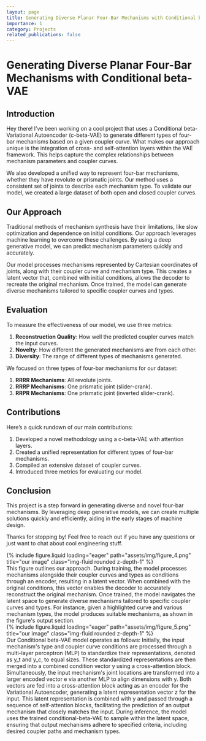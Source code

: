 ```yaml
---
layout: page
title: Generating Diverse Planar Four-Bar Mechanisms with Conditional beta-VAE
importance: 1
category: Projects
related_publications: false
---
```


# Generating Diverse Planar Four-Bar Mechanisms with Conditional beta-VAE

## Introduction

Hey there! I’ve been working on a cool project that uses a Conditional beta-Variational Autoencoder (c-beta-VAE) to generate different types of four-bar mechanisms based on a given coupler curve. What makes our approach unique is the integration of cross- and self-attention layers within the VAE framework. This helps capture the complex relationships between mechanism parameters and coupler curves.

We also developed a unified way to represent four-bar mechanisms, whether they have revolute or prismatic joints. Our method uses a consistent set of joints to describe each mechanism type. To validate our model, we created a large dataset of both open and closed coupler curves.

## Our Approach

Traditional methods of mechanism synthesis have their limitations, like slow optimization and dependence on initial conditions. Our approach leverages machine learning to overcome these challenges. By using a deep generative model, we can predict mechanism parameters quickly and accurately.

Our model processes mechanisms represented by Cartesian coordinates of joints, along with their coupler curve and mechanism type. This creates a latent vector that, combined with initial conditions, allows the decoder to recreate the original mechanism. Once trained, the model can generate diverse mechanisms tailored to specific coupler curves and types.

## Evaluation

To measure the effectiveness of our model, we use three metrics:

1. **Reconstruction Quality**: How well the predicted coupler curves match the input curves.
2. **Novelty**: How different the generated mechanisms are from each other.
3. **Diversity**: The range of different types of mechanisms generated.

We focused on three types of four-bar mechanisms for our dataset:

1. **RRRR Mechanisms**: All revolute joints.
2. **RRRP Mechanisms**: One prismatic joint (slider-crank).
3. **RRPR Mechanisms**: One prismatic joint (inverted slider-crank).

## Contributions

Here’s a quick rundown of our main contributions:

1. Developed a novel methodology using a c-beta-VAE with attention layers.
2. Created a unified representation for different types of four-bar mechanisms.
3. Compiled an extensive dataset of coupler curves.
4. Introduced three metrics for evaluating our model.

## Conclusion

This project is a step forward in generating diverse and novel four-bar mechanisms. By leveraging deep generative models, we can create multiple solutions quickly and efficiently, aiding in the early stages of machine design.

Thanks for stopping by! Feel free to reach out if you have any questions or just want to chat about cool engineering stuff.

<div class="row">
    <div class="col-sm mt-3 mt-md-0">
        {% include figure.liquid loading="eager" path="assets/img/figure_4.png" title="our image" class="img-fluid rounded z-depth-1" %}
    </div>
</div>
<div class="caption">
    This figure outlines our approach. During training, the model processes mechanisms alongside their coupler curves and types as conditions through an encoder, resulting in a latent vector. When combined with the original conditions, this vector enables the decoder to accurately reconstruct the original mechanism. Once trained, the model navigates the latent space to generate diverse mechanisms tailored to specific coupler curves and types. For instance, given a highlighted curve and various mechanism types, the model produces suitable mechanisms, as shown in the figure's output section.
</div>

<div class="row">
    <div class="col-sm mt-3 mt-md-0">
        {% include figure.liquid loading="eager" path="assets/img/figure_5.png" title="our image" class="img-fluid rounded z-depth-1" %}
    </div>
</div>
<div class="caption">
    Our Conditional beta-VAE model operates as follows: Initially, the input mechanism's type and coupler curve conditions are processed through a multi-layer perceptron (MLP) to standardize their representations, denoted as y_t and y_c, to equal sizes. These standardized representations are then merged into a combined condition vector y using a cross-attention block. Simultaneously, the input mechanism's joint locations are transformed into a larger encoded vector e via another MLP to align dimensions with y. Both vectors are fed into a cross-attention block acting as an encoder for the Variational Autoencoder, generating a latent representation vector z for the input. This latent representation is combined with y and passed through a sequence of self-attention blocks, facilitating the prediction of an output mechanism that closely matches the input. During inference, the model uses the trained conditional-beta-VAE to sample within the latent space, ensuring that output mechanisms adhere to specified criteria, including desired coupler paths and mechanism types.
</div>
